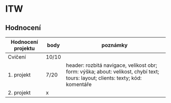 # ITW

## Hodnocení

| Hodnocení projektu | body  | poznámky                                                                                                                        |
|--------------------|-------|---------------------------------------------------------------------------------------------------------------------------------|
| Cvičení            | 10/10 |                                                                                                                                 |
| 1. projekt         | 7/20  | header: rozbitá navigace, velikost obr; form: výška; about: velikost, chybí text; tours: layout; clients: texty; kód: komentáře |
| 2. projekt         | x     |                                                                                                                                 |
